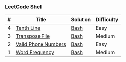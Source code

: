 ### LeetCode Shell


| # | Title | Solution | Difficulty |
|---| ----- | -------- | ---------- |
|4|[Tenth Line](https://leetcode.com/problems/tenth-line/)| [Bash](./TenthLine.sh)|Easy|
|3|[Transpose File](https://leetcode.com/problems/transpose-file/)| [Bash](./TransposeFile.sh)|Medium|
|2|[Valid Phone Numbers](https://leetcode.com/problems/valid-phone-numbers/)| [Bash](./ValidPhoneNumbers.sh)|Easy|
|1|[Word Frequency](https://leetcode.com/problems/word-frequency/)| [Bash](./WordFrequency.sh)|Medium|
